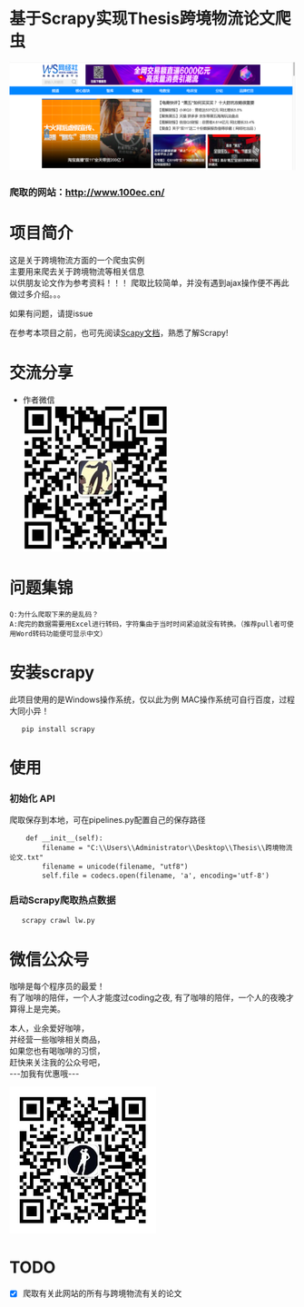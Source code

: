 基于Scrapy实现Thesis跨境物流论文爬虫
===


![项目部分截图](./Object--Picture/100ec.jpg)  

### 爬取的网站：http://www.100ec.cn/

# 项目简介
这是关于跨境物流方面的一个爬虫实例  
主要用来爬去关于跨境物流等相关信息   
以供朋友论文作为参考资料！！！
爬取比较简单，并没有遇到ajax操作便不再此做过多介绍。。。

如果有问题，请提issue

在参考本项目之前，也可先阅读[Scapy文档](https://scrapy-chs.readthedocs.io/zh_CN/0.24/intro/tutorial.html)，熟悉了解Scrapy!
# 交流分享

- 作者微信  
![作者微信](./Object--Picture/vxhead.jpg)


# 问题集锦

    Q:为什么爬取下来的是乱码？
    A:爬完的数据需要用Excel进行转码，字符集由于当时时间紧迫就没有转换。（推荐pull者可使用Word转码功能便可显示中文）

# 安装scrapy
此项目使用的是Windows操作系统，仅以此为例
MAC操作系统可自行百度，过程大同小异！

```
   pip install scrapy
```


# 使用

### 初始化 API

爬取保存到本地，可在pipelines.py配置自己的保存路径

```
    def __init__(self):
        filename = "C:\\Users\\Administrator\\Desktop\\Thesis\\跨境物流论文.txt"
        filename = unicode(filename, "utf8")
        self.file = codecs.open(filename, 'a', encoding='utf-8')
```


### 启动Scrapy爬取热点数据

```
   scrapy crawl lw.py
```

# 微信公众号

咖啡是每个程序员的最爱！  
有了咖啡的陪伴，一个人才能度过coding之夜,
有了咖啡的陪伴，一个人的夜晚才算得上是完美。

本人，业余爱好咖啡，  
并经营一些咖啡相关商品，  
如果您也有喝咖啡的习惯，  
赶快来关注我的公众号吧，  
---加我有优惠哦---



![公众号](./Object--Picture/vxplatform.png) 




# TODO  

- [x] 爬取有关此网站的所有与跨境物流有关的论文
